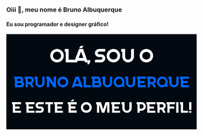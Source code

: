 ### Oiii 👋, meu nome é Bruno Albuquerque
#### Eu sou programador e designer gráfico!
![Eu sou programador e designer gráfico!](https://raw.githubusercontent.com/brunoalbuquerquee/brunoalbuquerquee/main/banner.png)

